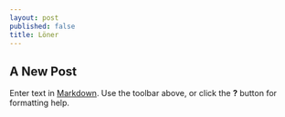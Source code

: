```yaml
---
layout: post
published: false
title: Löner
---
```


## A New Post

Enter text in [Markdown](http://daringfireball.net/projects/markdown/). Use the toolbar above, or click the **?** button for formatting help.
